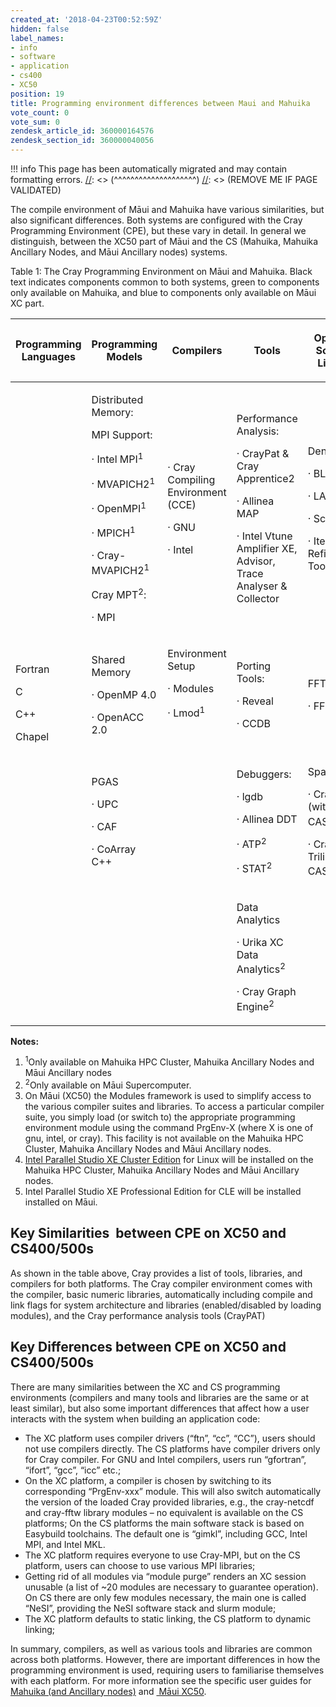 ```yaml
---
created_at: '2018-04-23T00:52:59Z'
hidden: false
label_names:
- info
- software
- application
- cs400
- XC50
position: 19
title: Programming environment differences between Maui and Mahuika
vote_count: 0
vote_sum: 0
zendesk_article_id: 360000164576
zendesk_section_id: 360000040056
---
```



[//]: <> (REMOVE ME IF PAGE VALIDATED)
[//]: <> (vvvvvvvvvvvvvvvvvvvv)
!!! info
    This page has been automatically migrated and may contain formatting errors.
[//]: <> (^^^^^^^^^^^^^^^^^^^^)
[//]: <> (REMOVE ME IF PAGE VALIDATED)
<p>The compile environment of Māui and Mahuika have various similarities, but also significant differences. Both systems are configured with the Cray Programming Environment (CPE), but these vary in detail. In general we distinguish, between the XC50 part of Māui and the CS (Mahuika, Mahuika Ancillary Nodes, and Māui Ancillary nodes) systems.</p>
<p><span class="wysiwyg-font-size-small">Table 1: The Cray Programming Environment on Māui and Mahuika. Black text indicates components common to both systems, green to components only available on Mahuika, and blue to components only available on Māui XC part.<br></span></p>
<table class="table table-striped table-bordered">
<thead>
<tr>
<th>
<p>Programming Languages</p>
</th>
<th>
<p>Programming Models</p>
</th>
<th>
<p>Compilers</p>
</th>
<th>
<p>Tools</p>
</th>
<th>
<p>Optimised Scientific Libraries</p>
</th>
<th>
<p>I/O Libraries</p>
</th>
</tr>
</thead>
<tbody>
<tr>
<td rowspan="4">
<p>Fortran</p>
<p>C</p>
<p>C++</p>
<p>Chapel</p>
</td>
<td>
<p>Distributed Memory:</p>
<p>MPI Support:</p>
<p><span class="wysiwyg-color-green120">· Intel MPI<sup>1</sup></span></p>
<p><span class="wysiwyg-color-green120">· </span><span class="wysiwyg-color-green120">MVAPICH2<sup>1</sup></span></p>
<p><span class="wysiwyg-color-green120">· OpenMPI<sup>1</sup></span></p>
<p><span class="wysiwyg-color-green120">· MPICH<sup>1</sup></span></p>
<p><span class="wysiwyg-color-green120">· Cray-MVAPICH2<sup>1</sup></span> </p>
<p><span class="wysiwyg-color-blue80">Cray MPT<sup>2</sup>:</span></p>
<p><span class="wysiwyg-color-blue80">· MPI</span></p>
</td>
<td>
<p>· Cray Compiling Environment (CCE)</p>
<p>· GNU</p>
<p>· Intel</p>
</td>
<td>
<p>Performance Analysis:</p>
<p>· CrayPat &amp; Cray Apprentice2</p>
<p>· Allinea MAP</p>
<p>· Intel Vtune Amplifier XE, Advisor, <span class="wysiwyg-color-green120">Trace Analyser &amp; Collector</span></p>
</td>
<td>
<p>Dense:</p>
<p>· BLAS</p>
<p>· LAPACK</p>
<p>· ScaLAPACK</p>
<p>· Iterative Refinement Tool</p>
</td>
<td rowspan="4">
<p><span class="wysiwyg-color-blue80">NetCDF<sup>2</sup></span></p>
<p><span class="wysiwyg-color-blue80">HDF<sup>2</sup></span></p>
</td>
</tr>
<tr>
<td>
<p>Shared Memory</p>
<p>· OpenMP 4.0</p>
<p>· OpenACC 2.0</p>
</td>
<td>
<p>Environment Setup</p>
<p>· Modules</p>
<p><span class="wysiwyg-color-green120">· Lmod<sup>1</sup></span></p>
<p> </p>
</td>
<td>
<p>Porting Tools:</p>
<p>· Reveal</p>
<p>· CCDB</p>
</td>
<td>
<p>FFT:</p>
<p>· FFTW</p>
</td>
</tr>
<tr>
<td>
<p>PGAS</p>
<p>· UPC</p>
<p>· CAF</p>
<p>· CoArray C++</p>
</td>
<td>
<p> </p>
</td>
<td>
<p>Debuggers:</p>
<p>· lgdb</p>
<p>· Allinea DDT</p>
<p><span class="wysiwyg-color-blue80">· ATP<sup>2</sup></span></p>
<p><span class="wysiwyg-color-blue80">· STAT<sup>2</sup></span></p>
</td>
<td>
<p><span class="wysiwyg-color-blue80">Sparse:</span></p>
<p><span class="wysiwyg-color-blue80">· Cray PETSc (with CASK)<sup>2</sup></span></p>
<p><span class="wysiwyg-color-blue80">· Cray Trilinos (with CASK)<sup>2</sup></span></p>
</td>
</tr>
<tr>
<td>
<p> </p>
</td>
<td>
<p> </p>
</td>
<td>
<p>Data Analytics</p>
<p><span class="wysiwyg-color-blue80">· Urika XC Data Analytics<sup>2</sup></span></p>
<p><span class="wysiwyg-color-blue80">· Cray Graph Engine<sup>2</sup></span></p>
</td>
<td>
<p> </p>
</td>
</tr>
</tbody>
</table>
<p><strong>Notes: </strong></p>
<ol>
<li><span class="wysiwyg-color-green120"><sup>1</sup>Only available on Mahuika HPC Cluster, Mahuika Ancillary Nodes and Māui Ancillary nodes</span></li>
<li><span class="wysiwyg-color-blue80"><sup>2</sup>Only available on Māui Supercomputer.</span></li>
<li>On Māui (XC50) the Modules framework is used to simplify access to the various compiler suites and libraries. To access a particular compiler suite, you simply load (or switch to) the appropriate programming environment module using the command PrgEnv-X (where X is one of gnu, intel, or cray). This facility is not available on the Mahuika HPC Cluster, Mahuika Ancillary Nodes and Māui Ancillary nodes.</li>
<li>
<a href="https://software.intel.com/en-us/node/685016">Intel Parallel Studio XE Cluster Edition</a> for Linux will be installed on the Mahuika HPC Cluster, Mahuika Ancillary Nodes and Māui Ancillary nodes.</li>
<li>Intel Parallel Studio XE Professional Edition for CLE will be installed installed on Māui.</li>
</ol>
<h2>Key Similarities  between CPE on XC50 and CS400/500s</h2>
<p>As shown in the table above, Cray provides a list of tools, libraries, and compilers for both platforms. The Cray compiler environment comes with the compiler, basic numeric libraries, automatically including compile and link flags for system architecture and libraries (enabled/disabled by loading modules), and the Cray performance analysis tools (CrayPAT)</p>
<h2>Key Differences between CPE on XC50 and CS400/500s</h2>
<p>There are many similarities between the XC and CS programming environments (compilers and many tools and libraries are the same or at least similar), but also some important differences that affect how a user interacts with the system when building an application code:</p>
<ul>
<li>The XC platform uses compiler drivers (“ftn”, “cc”, “CC”), users should not use compilers directly. The CS platforms have compiler drivers only for Cray compiler. For GNU and Intel compilers, users run “gfortran”, “ifort”, “gcc”, “icc” etc.;</li>
<li>On the XC platform, a compiler is chosen by switching to its corresponding “PrgEnv-xxx” module. This will also switch automatically the version of the loaded Cray provided libraries, e.g., the cray-netcdf and cray-fftw library modules – no equivalent is available on the CS platforms; On the CS platforms the main software stack is based on Easybuild toolchains. The default one is “gimkl”, including GCC, Intel MPI, and Intel MKL.</li>
<li>The XC platform requires everyone to use Cray-MPI, but on the CS platform, users can choose to use various MPI libraries;</li>
<li>Getting rid of all modules via “module purge” renders an XC session unusable (a list of ~20 modules are necessary to guarantee operation). On CS there are only few modules necessary, the main one is called “NeSI”, providing the NeSI software stack and slurm module;</li>
<li>The XC platform defaults to static linking, the CS platform to dynamic linking;</li>
</ul>
<p>In summary, compilers, as well as various tools and libraries are common across both platforms. However, there are important differences in how the programming environment is used, requiring users to familiarise themselves with each platform. For more information see the specific user guides for <a href="https://nesi.github.io/hpc_training/lessons/maui-and-mahuika/building-code-mahuika">Mahuika (and Ancillary nodes)</a> and <a href="https://nesi.github.io/hpc_training/lessons/maui-and-mahuika/building-code-maui"> Māui XC50</a>.</p>
<p> </p>
<p> </p>
<p> </p>
<p> </p>
<p> </p>